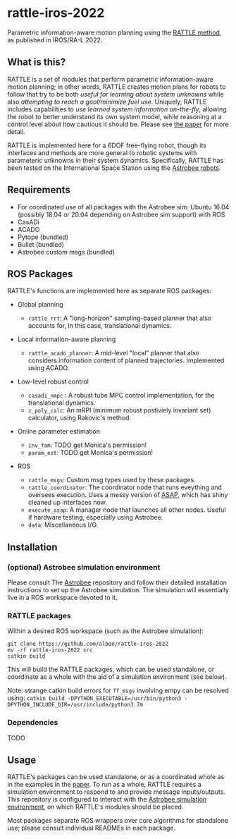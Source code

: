 # rattle-iros-2022
Parametric information-aware motion planning using the [RATTLE method](https://ieeexplore.ieee.org/document/9851849), as published in IROS/RA-L 2022.

## What is this?
RATTLE is a set of modules that perform parametric information-aware motion planning; in other words, RATTLE creates motion plans for robots to follow that try to be both *useful for learning about system unknowns* while also *attempting to reach a goal/minimize fuel use*. Uniquely, RATTLE includes capabilities to *use learned system information on-the-fly*, allowing the robot to better understand its own system model, while reasoning at a control level about how cautious it should be. Please see [the paper](https://ieeexplore.ieee.org/document/9851849) for more detail.

RATTLE is implemented here for a 6DOF free-flying robot, though its interfaces and methods are more general to robotic systems with parameteric unknowns in their system dynamics. Specifically, RATTLE has been tested on the International Space Station using the [Astrobee robots](https://github.com/nasa/astrobee).

## Requirements
- For coordinated use of all packages with the Astrobee sim: Ubuntu 16.04 (possibly 18.04 or 20.04 depending on Astrobee sim support) with ROS
- CasADi
- ACADO
- Pytope (bundled)
- Bullet (bundled)
- Astrobee custom msgs (bundled)

## ROS Packages
RATTLE's functions are implemented here as separate ROS packages:

- Global planning
    - `rattle_rrt`: A "long-horizon" sampling-based planner that also accounts for, in this case, translational dynamics.

- Local information-aware planning
    - `rattle_acado_planner`: A mid-level "local" planner that also considers information content of planned trajectories. Implemented using ACADO.

- Low-level robust control
    - `casadi_nmpc` : A robust tube MPC control implementation, for the translational dynamics.
    - `z_poly_calc`: An mRPI (minimum robust postiviely invariant set) calculator, using Rakovic's method.

- Online parameter estimation
    - `inv_fam`: TODO get Monica's permission!
    - `param_est`: TODO get Monica's permission!

- ROS
    - `rattle_msgs`: Custom msg types used by these packages.
    - `rattle_coordinator`: The coordinator node that runs eveything and oversees execution. Uses a messy version of [ASAP](https://github.com/albee/ASAP), which has shiny cleaned up interfaces now.
    - `execute_asap`: A manager node that launches all other nodes. Useful if hardware testing, especially using Astrobee.
    - `data`: Miscellaneous I/O.

## Installation

### (optional) Astrobee simulation environment
Please consult The [Astrobee](https://github.com/nasa/astrobee) repository and follow their detailed installation instructions to set up the Astrobee simulation.
The simulation will essentially live in a ROS workspace devoted to it.

### RATTLE packages
Within a desired ROS workspace (such as the Astrobee simulation):

```
git clone https://github.com/albee/rattle-iros-2022
mv -rf rattle-iros-2022 src
catkin build
```

This will build the RATTLE packages, which can be used standalone, or coordinate as a whole with the aid of a simulation environment (see below).

Note: strange catkin build errors for `ff_msgs` involving empy can be resolved using:
`catkin build -DPYTHON_EXECUTABLE=/usr/bin/python3 -DPYTHON_INCLUDE_DIR=/usr/include/python3.7m`

### Dependencies
TODO

## Usage
RATTLE's packages can be used standalone, or as a coordinated whole as in the examples in the [paper](https://ieeexplore.ieee.org/document/9851849).
To run as a whole, RATTLE requires a simulation environment to respond to and provide message inputs/outputs. This repository is configured to interact with
the [Astrobee simulation environment](https://github.com/nasa/astrobee), on which RATTLE's modules should be placed.

Most packages separate ROS wrappers over core algorithms for standalone use; please consult individual READMEs in each package.